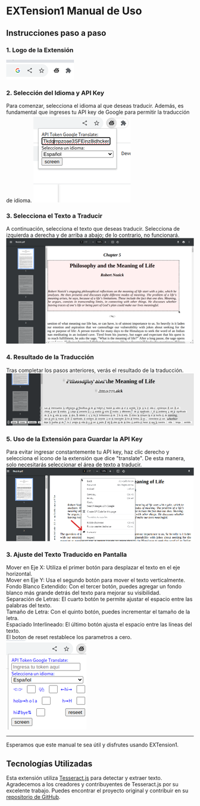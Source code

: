 # EXTension1 Manual de Uso

## Instrucciones paso a paso

### 1. Logo de la Extensión
![Logo de la Extensión](img/0.png)

### 2. Selección del Idioma y API Key
Para comenzar, selecciona el idioma al que deseas traducir. Además, es fundamental que ingreses tu API key de Google para permitir la traducción de idioma.
![Selección de idioma y API Key](img/1.png)

### 3. Selecciona el Texto a Traducir
A continuación, selecciona el texto que deseas traducir.
Selecciona de izquierda a derecha y de arriba a abajo; de lo contrario, no funcionará.
![Selección de texto](img/2.png)

### 4. Resultado de la Traducción
Tras completar los pasos anteriores, verás el resultado de la traducción.
![Resultado de la traducción](img/3.png)

### 5. Uso de la Extensión para Guardar la API Key
Para evitar ingresar constantemente tu API key, haz clic derecho y selecciona el icono de la extensión que dice "translate". De esta manera, solo necesitarás seleccionar el área de texto a traducir.
![Guardar API Key en la extensión](img/4.png)

### 3. Ajuste del Texto Traducido en Pantalla
Mover en Eje X: Utiliza el primer botón para desplazar el texto en el eje horizontal.  
Mover en Eje Y: Usa el segundo botón para mover el texto verticalmente.  
Fondo Blanco Extendido: Con el tercer botón, puedes agregar un fondo blanco más grande detrás del texto para mejorar su visibilidad.  
Separación de Letras: El cuarto botón te permite ajustar el espacio entre las palabras del texto.  
Tamaño de Letra: Con el quinto botón, puedes incrementar el tamaño de la letra.  
Espaciado Interlineado: El último botón ajusta el espacio entre las líneas del texto.  
El boton de reset restablece los parametros a cero.  
![Selección de idioma y API Key](img/5.png)


---

Esperamos que este manual te sea útil y disfrutes usando EXTension1.


## Tecnologías Utilizadas

Esta extensión utiliza [Tesseract.js](https://github.com/naptha/tesseract.js/tree/master) para detectar y extraer texto. Agradecemos a los creadores y contribuyentes de Tesseract.js por su excelente trabajo. Puedes encontrar el proyecto original y contribuir en su [repositorio de GitHub](https://github.com/naptha/tesseract.js/tree/master).
